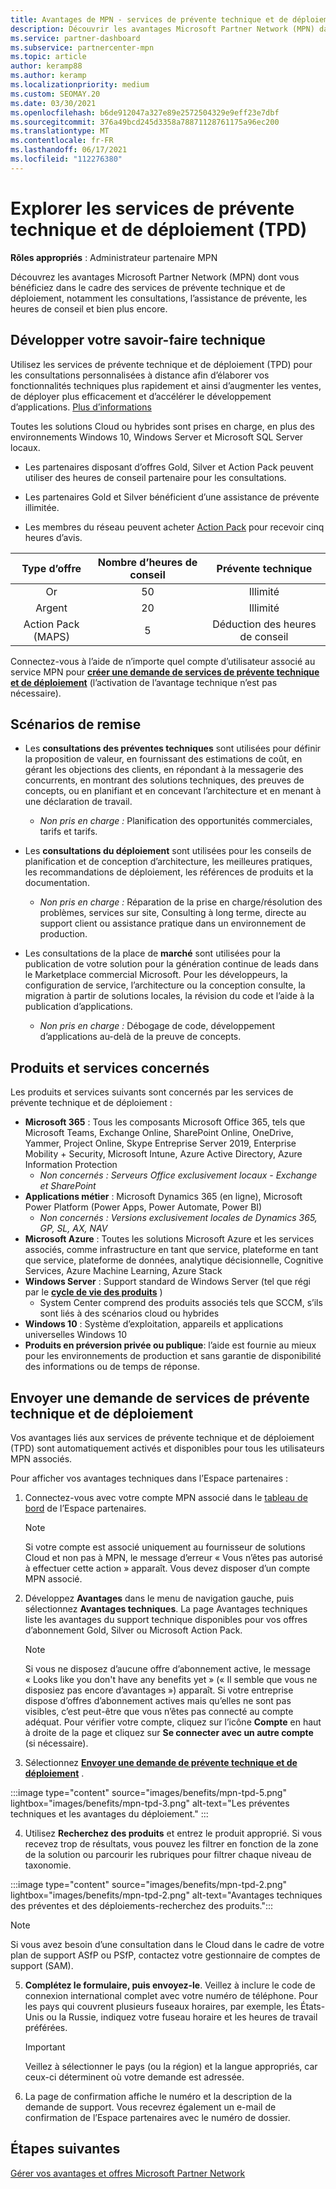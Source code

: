 ```yaml
---
title: Avantages de MPN - services de prévente technique et de déploiement (TPD)
description: Découvrir les avantages Microsoft Partner Network (MPN) dans le cadre des services de prévente technique et de déploiement (TPD)
ms.service: partner-dashboard
ms.subservice: partnercenter-mpn
ms.topic: article
author: keramp88
ms.author: keramp
ms.localizationpriority: medium
ms.custom: SEOMAY.20
ms.date: 03/30/2021
ms.openlocfilehash: b6de912047a327e89e2572504329e9eff23e7dbf
ms.sourcegitcommit: 376a49bcd245d3358a78871128761175a96ec200
ms.translationtype: MT
ms.contentlocale: fr-FR
ms.lasthandoff: 06/17/2021
ms.locfileid: "112276380"
---
```

# <a name="explore-technical-presales-and-deployment-services-tpd"></a>Explorer les services de prévente technique et de déploiement (TPD) 

**Rôles appropriés** : Administrateur partenaire MPN

Découvrez les avantages Microsoft Partner Network (MPN) dont vous bénéficiez dans le cadre des services de prévente technique et de déploiement, notamment les consultations, l’assistance de prévente, les heures de conseil et bien plus encore.

## <a name="develop-your-technical-know-how"></a>Développer votre savoir-faire technique

Utilisez les services de prévente technique et de déploiement (TPD) pour les consultations personnalisées à distance afin d’élaborer vos fonctionnalités techniques plus rapidement et ainsi d’augmenter les ventes, de déployer plus efficacement et d’accélérer le développement d’applications. [Plus d’informations](https://aka.ms/TPD)

Toutes les solutions Cloud ou hybrides sont prises en charge, en plus des environnements Windows 10, Windows Server et Microsoft SQL Server locaux. 

- Les partenaires disposant d’offres Gold, Silver et Action Pack peuvent utiliser des heures de conseil partenaire pour les consultations. 

- Les partenaires Gold et Silver bénéficient d’une assistance de prévente illimitée. 

- Les membres du réseau peuvent acheter [Action Pack](https://partner.microsoft.com/membership/action-pack) pour recevoir cinq heures d’avis.  

|     Type d’offre    | Nombre d’heures de conseil |   Prévente technique   |
|:-----------------:|:------------------------:|:----------------------:|
|        Or       |            50            |        Illimité       |
|       Argent      |            20            |        Illimité       |
| Action Pack (MAPS) |             5            | Déduction des heures de conseil |

Connectez-vous à l’aide de n’importe quel compte d’utilisateur associé au service MPN pour **[créer une demande de services de prévente technique et de déploiement](https://partner.microsoft.com/dashboard/mpn/membership/benefits/technical/createadvisoryhours-servicerequest)** (l’activation de l’avantage technique n’est pas nécessaire).

## <a name="delivery-scenarios"></a>Scénarios de remise

- Les **consultations des préventes techniques** sont utilisées pour définir la proposition de valeur, en fournissant des estimations de coût, en gérant les objections des clients, en répondant à la messagerie des concurrents, en montrant des solutions techniques, des preuves de concepts, ou en planifiant et en concevant l’architecture et en menant à une déclaration de travail.

  - *Non pris en charge :* Planification des opportunités commerciales, tarifs et tarifs.


- Les **consultations du déploiement** sont utilisées pour les conseils de planification et de conception d’architecture, les meilleures pratiques, les recommandations de déploiement, les références de produits et la documentation.

  - *Non pris en charge :* Réparation de la prise en charge/résolution des problèmes, services sur site, Consulting à long terme, directe au support client ou assistance pratique dans un environnement de production. 


- Les consultations de la place de **marché** sont utilisées pour la publication de votre solution pour la génération continue de leads dans le Marketplace commercial Microsoft. Pour les développeurs, la configuration de service, l’architecture ou la conception consulte, la migration à partir de solutions locales, la révision du code et l’aide à la publication d’applications.

  - *Non pris en charge :* Débogage de code, développement d’applications au-delà de la preuve de concepts.

## <a name="in-scope-products-and-services"></a>Produits et services concernés

Les produits et services suivants sont concernés par les services de prévente technique et de déploiement :
- **Microsoft 365** : Tous les composants Microsoft Office 365, tels que Microsoft Teams, Exchange Online, SharePoint Online, OneDrive, Yammer, Project Online, Skype Entreprise Server 2019, Enterprise Mobility + Security, Microsoft Intune, Azure Active Directory, Azure Information Protection
  - *Non concernés : Serveurs Office exclusivement locaux - Exchange et SharePoint*
- **Applications métier** : Microsoft Dynamics 365 (en ligne), Microsoft Power Platform (Power Apps, Power Automate, Power BI)
  - *Non concernés : Versions exclusivement locales de Dynamics 365, GP, SL, AX, NAV*
- **Microsoft Azure** : Toutes les solutions Microsoft Azure et les services associés, comme infrastructure en tant que service, plateforme en tant que service, plateforme de données, analytique décisionnelle, Cognitive Services, Azure Machine Learning, Azure Stack
- **Windows Server** : Support standard de Windows Server (tel que régi par le **[cycle de vie des produits](/lifecycle/policies/fixed)** )
  - System Center comprend des produits associés tels que SCCM, s’ils sont liés à des scénarios cloud ou hybrides
- **Windows 10** : Système d’exploitation, appareils et applications universelles Windows 10
- **Produits en préversion privée ou publique**: l’aide est fournie au mieux pour les environnements de production et sans garantie de disponibilité des informations ou de temps de réponse.

## <a name="submit-a-technical-presales-and-deployment-services-request"></a>Envoyer une demande de services de prévente technique et de déploiement 

Vos avantages liés aux services de prévente technique et de déploiement (TPD) sont automatiquement activés et disponibles pour tous les utilisateurs MPN associés. 

Pour afficher vos avantages techniques dans l’Espace partenaires :

1. Connectez-vous avec votre compte MPN associé dans le [tableau de bord](https://partner.microsoft.com/dashboard) de l’Espace partenaires. 

   > [!NOTE]
   > Si votre compte est associé uniquement au fournisseur de solutions Cloud et non pas à MPN, le message d’erreur « Vous n’êtes pas autorisé à effectuer cette action » apparaît. Vous devez disposer d’un compte MPN associé.

2. Développez **Avantages** dans le menu de navigation gauche, puis sélectionnez **Avantages techniques**. La page Avantages techniques liste les avantages du support technique disponibles pour vos offres d’abonnement Gold, Silver ou Microsoft Action Pack. 

   > [!NOTE]
   > Si vous ne disposez d’aucune offre d’abonnement active, le message « Looks like you don't have any benefits yet » (« Il semble que vous ne disposiez pas encore d’avantages ») apparaît. Si votre entreprise dispose d’offres d’abonnement actives mais qu’elles ne sont pas visibles, c’est peut-être que vous n’êtes pas connecté au compte adéquat. Pour vérifier votre compte, cliquez sur l’icône **Compte** en haut à droite de la page et cliquez sur **Se connecter avec un autre compte** (si nécessaire).

3. Sélectionnez **[Envoyer une demande de prévente technique et de déploiement](https://partner.microsoft.com/dashboard/mpn/membership/benefits/technical/createadvisoryhours-servicerequest)** .

:::image type="content" source="images/benefits/mpn-tpd-5.png" lightbox="images/benefits/mpn-tpd-3.png" alt-text="Les préventes techniques et les avantages du déploiement." :::

4. Utilisez **Recherchez des produits** et entrez le produit approprié. Si vous recevez trop de résultats, vous pouvez les filtrer en fonction de la zone de la solution ou parcourir les rubriques pour filtrer chaque niveau de taxonomie.

:::image type="content" source="images/benefits/mpn-tpd-2.png" lightbox="images/benefits/mpn-tpd-2.png" alt-text="Avantages techniques des préventes et des déploiements-recherchez des produits.":::

   > [!NOTE]
   > Si vous avez besoin d’une consultation dans le Cloud dans le cadre de votre plan de support ASfP ou PSfP, contactez votre gestionnaire de comptes de support (SAM).

5. **Complétez le formulaire, puis envoyez-le**. Veillez à inclure le code de connexion international complet avec votre numéro de téléphone. Pour les pays qui couvrent plusieurs fuseaux horaires, par exemple, les États-Unis ou la Russie, indiquez votre fuseau horaire et les heures de travail préférées.

   > [!IMPORTANT]
   > Veillez à sélectionner le pays (ou la région) et la langue appropriés, car ceux-ci déterminent où votre demande est adressée.

6. La page de confirmation affiche le numéro et la description de la demande de support. Vous recevrez également un e-mail de confirmation de l’Espace partenaires avec le numéro de dossier.

## <a name="next-steps"></a>Étapes suivantes

[Gérer vos avantages et offres Microsoft Partner Network](manage-your-partner-network-benefits.md)
